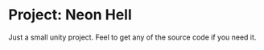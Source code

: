 # Project: Neon Hell

Just a small unity project. Feel to get any of the source code if you need it.

